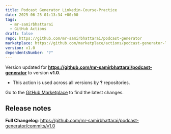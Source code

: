 ```yaml
---
title: Podcast Generator Linkedin-Course-Practice
date: 2025-06-25 01:13:34 +00:00
tags:
  - mr-samirbhattarai
  - GitHub Actions
draft: false
repo: https://github.com/mr-samirbhattarai/podcast-generator
marketplace: https://github.com/marketplace/actions/podcast-generator-linkedin-course-practice
version: v1.0
dependentsNumber: "?"
---
```



Version updated for **https://github.com/mr-samirbhattarai/podcast-generator** to version **v1.0**.
- This action is used across all versions by **?** repositories.

Go to the [GitHub Marketplace](https://github.com/marketplace/actions/podcast-generator-linkedin-course-practice) to find the latest changes.

## Release notes

**Full Changelog**: https://github.com/mr-samirbhattarai/podcast-generator/commits/v1.0
